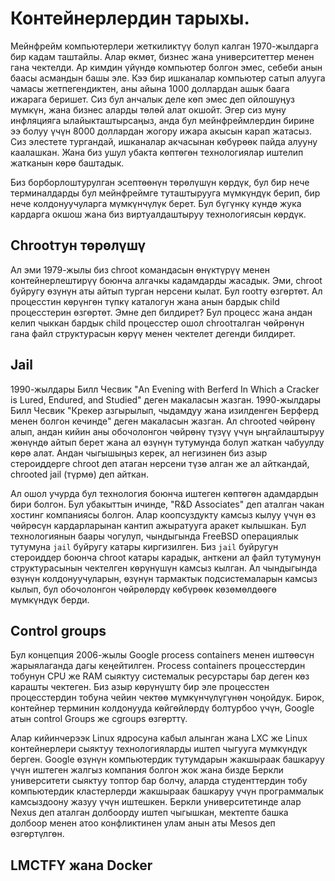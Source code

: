 # Контейнерлердин тарыхы.

Мейнфрейм компьютерлери жеткиликтүү болуп калган 1970-жылдарга бир кадам таштайлы. Алар өкмөт, бизнес жана
университеттер менен гана чектелди. Ар кимдин үйүндө компьютер болгон эмес, себеби анын баасы асмандын башы эле. Кээ бир
ишканалар компьютер сатып алууга чамасы жетпегендиктен, аны айына 1000 доллардан ашык баага ижарага беришет. Сиз бул
анчалык деле көп эмес деп ойлошуңуз мүмкүн, жана бизнес аларды төлөй алат окшойт. Эгер сиз муну инфляцияга
ылайыкташтырсаңыз, анда бул мейнфреймлердин бирине ээ болуу үчүн 8000 доллардан жогору ижара акысын карап жатасыз. Сиз
элестете тургандай, ишканалар акчасынан көбүрөөк пайда алууну каалашкан. Жана биз ушул убакта көптөгөн технологиялар
иштелип жатканын көрө баштадык.

Биз борборлоштурулган эсептөөнүн төрөлүшүн көрдүк, бул бир нече терминалдарды бул мейнфреймге туташтырууга мүмкүндүк
берип, бир нече колдонуучуларга мүмкүнчүлүк берет. Бул бүгүнкү күндө жука кардарга окшош жана биз виртуалдаштыруу
технологиясын көрдүк.

## Chrootтун төрөлүшү

Ал эми 1979-жылы биз chroot командасын өнүктүрүү менен контейнерлештирүү боюнча алгачкы кадамдарды жасадык. Эми, chroot
буйругу өзүнүн аты айтып турган нерсени кылат. Бул rootту өзгөртөт. Ал процесстин көрүнгөн түпкү каталогун жана анын
бардык child процесстерин өзгөртөт. Эмне деп билдирет? Бул процесс жана андан келип чыккан бардык child процесстер ошол
chrootталган чөйрөнүн гана файл структурасын көрүү менен чектелет дегенди билдирет.

## Jail

1990-жылдары Билл Чесвик "An Evening with Berferd In Which a Cracker is Lured, Endured, and Studied" деген макаласын
жазган. 1990-жылдары Билл Чесвик "Крекер азгырылып, чыдамдуу жана изилденген Берферд менен болгон кечинде" деген
макаласын жазган. Ал chrooted чөйрөнү алып, андан кийин аны обочолонгон чөйрөнү түзүү үчүн ыңгайлаштыруу жөнүндө айтып
берет жана ал өзүнүн тутумунда болуп жаткан чабуулду көрө алат. Андан чыгышыңыз керек, ал негизинен биз азыр
стероиддерге chroot деп атаган нерсени түзө алган же ал айткандай, chrooted jail (түрмө) деп айткан.

Ал ошол учурда бул технология боюнча иштеген көптөгөн адамдардын бири болгон. Бул убакыттын ичинде, "R&D Associates" деп
аталган чакан хостинг компаниясы болгон. Алар коопсуздукту камсыз кылуу үчүн өз чөйрөсүн кардарларынан кантип ажыратууга
аракет кылышкан. Бул технологиянын баары чогулуп, чындыгында FreeBSD операциялык тутумуна `jail` буйругу катары
киргизилген. Биз `jail` буйругун стероиддер боюнча chroot катары карадык, анткени ал файл тутумунун структурасынын
чектелген көрүнүшүн камсыз кылган. Ал чындыгында өзүнүн колдонуучуларын, өзүнүн тармактык подсистемаларын камсыз кылып,
бул обочолонгон чөйрөлөрдү көбүрөөк көзөмөлдөөгө мүмкүндүк берди.

## Control groups

Бул концепция 2006-жылы Google process containers менен иштөөсүн жарыялаганда дагы кеңейтилген. Process containers
процесстердин тобунун CPU же RAM сыяктуу системалык ресурстары бар деген көз карашты чектеген. Биз азыр көрүнүштү бир
эле процесстен процесстердин тобуна чейин чектөө мүмкүнчүлүгүнөн чоңойдук. Бирок, контейнер терминин колдонууда
көйгөйлөрдү болтурбоо үчүн, Google атын control Groups же cgroups өзгөрттү.

Алар кийинчерээк Linux ядросуна кабыл алынган жана LXC же Linux контейнерлери сыяктуу технологияларды иштеп чыгууга
мүмкүндүк берген. Google өзүнүн компьютердик тутумдарын жакшыраак башкаруу үчүн иштеген жалгыз компания болгон жок жана
бизде Беркли университети сыяктуу топтор бар болчу, аларда студенттердин тобу компьютердик кластерлерди жакшыраак
башкаруу үчүн программалык камсыздоону жазуу үчүн иштешкен. Беркли университетинде алар Nexus деп аталган долбоорду
иштеп чыгышкан, мектепте башка долбоор менен атоо конфликтинен улам анын аты Mesos деп өзгөртүлгөн.

## LMCTFY жана Docker

